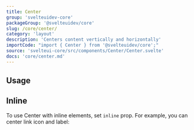 ```yaml
---
title: Center
group: 'svelteuidev-core'
packageGroup: '@svelteuidev/core'
slug: /core/center/
category: 'layout'
description: 'Centers content vertically and horizontally'
importCode: "import { Center } from '@svelteuidev/core';"
source: 'svelteui-core/src/components/Center/Center.svelte'
docs: 'core/center.md'
---
```


<script>
    import { ArrowLeft } from "radix-icons-svelte";
    import { Demo, CenterDemos } from '@svelteuidev/demos';
</script>

## Usage

<Demo demo={CenterDemos.usage} />

## Inline

To use Center with inline elements, set `inline` prop. For example, you can center link icon and label:

<Demo demo={CenterDemos.inline} />
